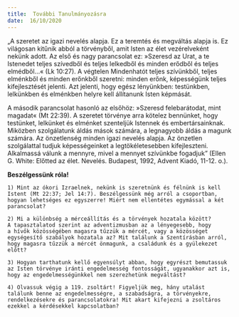```yaml
---
title:  További Tanulmányozásra
date:  16/10/2020
---
```


„A szeretet az igazi nevelés alapja. Ez a teremtés és megváltás alapja is. Ez világosan kitűnik abból a törvényből, amit Isten az élet vezérelveként nekünk adott. Az első és nagy parancsolat ez: »Szeresd az Urat, a te Istenedet teljes szívedből és teljes lelkedből és minden erődből és teljes elmédből…« (Lk 10:27). A végtelen Mindenhatót teljes szívünkből, teljes elménkből és minden erőnkből szeretni: minden erőnk, képességünk teljes kifejlesztését jelenti. Azt jelenti, hogy egész lényünkben: testünkben, lelkünkben és elménkben helyre kell állítanunk Isten képmását.

A második parancsolat hasonló az elsőhöz: »Szeresd felebarátodat, mint magadat« (Mt 22:39). A szeretet törvénye arra kötelez bennünket, hogy testünket, lelkünket és elménket szenteljük Istennek és embertársainknak. Miközben szolgálatunk áldás mások számára, a legnagyobb áldás a magunk számára. Az önzetlenség minden igazi nevelés alapja. Az önzetlen szolgálattal tudjuk képességeinket a legtökéletesebben kifejleszteni. Alkalmassá válunk a mennyre, mivel a mennyet szívünkbe fogadjuk” (Ellen G. White: Előtted az élet. Nevelés. Budapest, 1992, Advent Kiadó, 11-12. o.).

**Beszélgessünk róla!**

`1) Mint az ókori Izraelnek, nekünk is szeretnünk és félnünk is kell Istent (Mt 22:37; Jel 14:7). Beszélgessünk még arról a csoportban, hogyan lehetséges ez egyszerre! Miért nem ellentétes egymással a két parancsolat?`

`2) Mi a különbség a mérceállítás és a törvények hozatala között? A tapasztalatod szerint az adventizmusban az a lényegesebb, hogy a hívők közösségében magasra tűzzük a mércét, vagy a közösséget egységesítő szabályok hozatala az? Mit találunk a Szentírásban arról, hogy magasra tűzzük a mércét önmagunk, a családunk és a gyülekezet előtt?`

`3) Hogyan tarthatunk kellő egyensúlyt abban, hogy egyrészt bemutassuk az Isten törvénye iránti engedelmesség fontosságát, ugyanakkor azt is, hogy az engedelmességünkkel nem szerezhetünk megváltást?   `

`4) Olvassuk végig a 119. zsoltárt! Figyeljük meg, hány utalást találunk benne az engedelmességre, a szabadságra, a törvényekre, rendelkezésekre és parancsolatokra! Mit akart kifejezni a zsoltáros ezekkel a kérdésekkel kapcsolatban?`